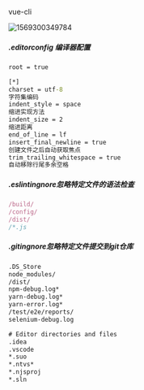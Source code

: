 vue-cli

![1569300349784](C:\Users\Administrator\AppData\Roaming\Typora\typora-user-images\1569300349784.png)

##### .editorconfig 编译器配置

```cmd
root = true

[*]
charset = utf-8
字符集编码
indent_style = space
缩进实现方法
indent_size = 2
缩进距离
end_of_line = lf
insert_final_newline = true
创建文件之后自动获取焦点
trim_trailing_whitespace = true
自动移除行尾多余空格
```

##### .eslintingnore忽略特定文件的语法检查

```js
/build/
/config/
/dist/
/*.js
```

##### .gitingnore忽略特定文件提交到git仓库

```cmd
.DS_Store
node_modules/
/dist/
npm-debug.log*
yarn-debug.log*
yarn-error.log*
/test/e2e/reports/
selenium-debug.log

# Editor directories and files
.idea
.vscode
*.suo
*.ntvs*
*.njsproj
*.sln
```

